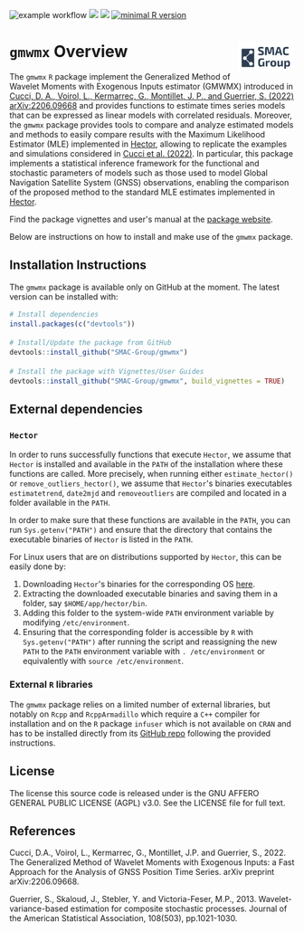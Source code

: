 
<!-- README.md is generated from README.Rmd. Please edit that file -->


<!-- badges: start -->
![example workflow](https://github.com/SMAC-Group/gmwmx/actions/workflows/R-CMD-check.yaml/badge.svg)
![](https://img.shields.io/github/last-commit/SMAC-Group/gmwmx) 
[<img src="https://s-a.github.io/license/img/agpl-3.0.svg" />](https://s-a.github.io/license/?license=agpl-3.0&fullname=Stephan%20Ahlf&year=2015&profile=https://github.com/s-a&projectUrl=https://github.com/s-a/license&projectName=License%20Demo "")
[![minimal R version](https://img.shields.io/badge/R%3E%3D-4.0.0-6666ff.svg)](https://cran.r-project.org/)
<!-- badges: end -->


# `gmwmx` Overview <a href="https://smac-group.com/"><img src="man/figures/logo.png" align="right" style="width: 20%; height: 20%"/></a>


The `gmwmx` `R` package implement the Generalized Method of Wavelet Moments with Exogenous Inputs estimator (GMWMX) introduced in [Cucci, D. A., Voirol, L., Kermarrec, G., Montillet, J. P., and Guerrier, S. (2022) <arXiv:2206.09668>](https://arxiv.org/abs/2206.09668) and provides functions to estimate times series models that can be expressed as linear models with correlated residuals. Moreover, the `gmwmx` package provides tools to compare and analyze estimated models and methods to easily compare results with the Maximum Likelihood Estimator (MLE) implemented in [Hector](https://teromovigo.com/hector/), allowing to replicate the examples and simulations considered in [Cucci et al. (2022)](https://arxiv.org/abs/2206.09668). In particular, this package implements a statistical inference framework for the functional and stochastic parameters of models such as those used to model Global Navigation Satellite System (GNSS) observations, enabling the comparison of the proposed method to the standard MLE estimates implemented in [Hector](https://teromovigo.com/hector/). 

Find the package vignettes and user's manual at the [package website](https://smac-group.github.io/gmwmx/index.html).

Below are instructions on how to install and make use of the `gmwmx`
package.

## Installation Instructions

The `gmwmx` package is available only on GitHub at the moment. The latest
version can be installed with:

``` r
# Install dependencies
install.packages(c("devtools"))

# Install/Update the package from GitHub
devtools::install_github("SMAC-Group/gmwmx")

# Install the package with Vignettes/User Guides 
devtools::install_github("SMAC-Group/gmwmx", build_vignettes = TRUE)
```

## External dependencies

### `Hector`
In order to runs successfully functions that execute `Hector`, we assume that `Hector` is installed and available in the `PATH` of the installation where these functions are called. More precisely, when running either `estimate_hector()` or `remove_outliers_hector()`, we assume that `Hector`'s binaries executables `estimatetrend`, `date2mjd` and `removeoutliers` are compiled and located in a folder available in the `PATH`.

In order to make sure that these functions are available in the `PATH`, you can run `Sys.getenv("PATH")` and ensure that the directory that contains the executable binaries of `Hector` is listed in the `PATH`.

For Linux users that are on distributions supported by `Hector`, this can be easily done by:

1) Downloading `Hector`'s binaries for the corresponding OS [here](https://teromovigo.com/hector/).
2) Extracting the downloaded executable binaries and saving them in a folder, say `$HOME/app/hector/bin`.
3) Adding this folder to the system-wide `PATH` environment variable by modifying `/etc/environment`.
4) Ensuring that the corresponding folder is accessible by `R` with  `Sys.getenv("PATH")` after running the script and reassigning the new `PATH` to the `PATH` environment variable with `. /etc/environment` or equivalently with `source /etc/environment`.

### External `R` libraries

The `gmwmx` package relies on a limited number of external libraries, but notably on `Rcpp` and `RcppArmadillo` which require a `C++` compiler for installation and on the `R` package `infuser` which is not available on `CRAN` and has to be installed directly from its [GitHub repo](https://github.com/Bart6114/infuser) following the provided instructions.

## License

The license this source code is released under is the GNU AFFERO GENERAL PUBLIC LICENSE (AGPL) v3.0. See the LICENSE file for full text. 


## References
Cucci, D.A., Voirol, L., Kermarrec, G., Montillet, J.P. and Guerrier, S., 2022. The Generalized Method of Wavelet Moments with Exogenous Inputs: a Fast Approach for the Analysis of GNSS Position Time Series. arXiv preprint arXiv:2206.09668.

Guerrier, S., Skaloud, J., Stebler, Y. and Victoria-Feser, M.P., 2013. Wavelet-variance-based estimation for composite stochastic processes. Journal of the American Statistical Association, 108(503), pp.1021-1030.

